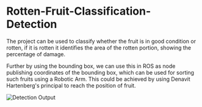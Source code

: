 # Rotten-Fruit-Classification-Detection

The project can be used to classify whether the fruit is in good condition or rotten, 
if it is rotten it identifies the area of the rotten portion, showing the percentage of damage.

Further by using the bounding box, we can use this in ROS as node publishing coordinates of the bounding box,
which can be used for sorting such fruits using a Robotic Arm. This could be achieved by using Denavit Hartenberg's principal to reach the position of fruit.

![Detection Output](Rotten-Fruit-Classification-and-Detection/fruit_quality.jpg?raw=true "Title")
